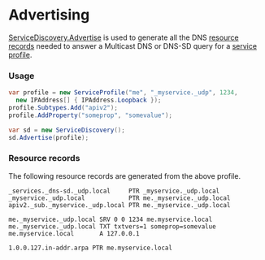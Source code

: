 ﻿# Advertising

[ServiceDiscovery.Advertise](xref:Makaretu.Dns.ServiceDiscovery.Advertise*)
is used to generate all the DNS [resource records](xref:Makaretu.Dns.ResourceRecord) needed to
answer a Multicast DNS or DNS-SD query for a [service profile](xref:Makaretu.Dns.ServiceProfile).

### Usage
```csharp
var profile = new ServiceProfile("me", "_myservice._udp", 1234, 
  new IPAddress[] { IPAddress.Loopback });
profile.Subtypes.Add("apiv2");
profile.AddProperty("someprop", "somevalue");

var sd = new ServiceDiscovery();
sd.Advertise(profile);
```

### Resource records

The following resource records are generated from the above profile.

```
_services._dns-sd._udp.local     PTR _myservice._udp.local
_myservice._udp.local            PTR me._myservice._udp.local
apiv2._sub._myservice._udp.local PTR me._myservice._udp.local

me._myservice._udp.local SRV 0 0 1234 me.myservice.local
me._myservice._udp.local TXT txtvers=1 someprop=somevalue
me.myservice.local       A 127.0.0.1

1.0.0.127.in-addr.arpa PTR me.myservice.local
```
